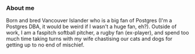 
### About me

Born and bred Vancouver Islander who is a big fan of Postgres (I'm a Postgres DBA, it would be weird if I wasn't a huge fan, eh?). 
Outside of work, I am a faspitch softball pitcher, a rugby fan (ex-player), and spend too much time taking turns with my wife chastising our cats and dogs for getting up to no end of mischief. 
